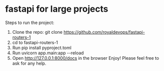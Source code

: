 # fastapi for large projects
Steps to run the project:
1. Clone the repo: git clone https://github.com/royaldevops/fastapi-routers-1
2. cd to fastapi-routers-1
3. Run pip install pyproject.toml
4. Run uvicorn app.main:app --reload
5. Open http://127.0.0.1:8000/docs in the browser
Enjoy! 
Please feel free to ask for any help.
